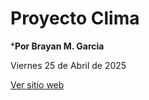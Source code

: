# Proyecto Clima

***Por Brayan M. Garcia**

Viernes 25 de Abril de 2025

<a href="https://bryandyb.github.io/clima_HTML/"
target="_blank">Ver sitio web</a>
